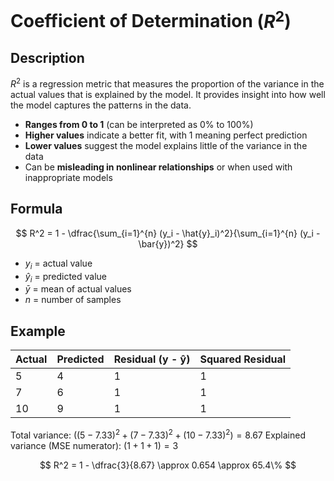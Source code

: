 # Coefficient of Determination ($R^2$)

## Description

$R^2$ is a regression metric that measures the proportion of the variance in the actual values that is explained by the model.
It provides insight into how well the model captures the patterns in the data.

- **Ranges from 0 to 1** (can be interpreted as 0% to 100%)
- **Higher values** indicate a better fit, with 1 meaning perfect prediction
- **Lower values** suggest the model explains little of the variance in the data
- Can be **misleading in nonlinear relationships** or when used with inappropriate models

## Formula

$$
R^2 = 1 - \dfrac{\sum_{i=1}^{n} (y_i - \hat{y}_i)^2}{\sum_{i=1}^{n} (y_i - \bar{y})^2}
$$

- $y_i$ = actual value
- $\hat{y}_i$ = predicted value
- $\bar{y}$ = mean of actual values
- $n$ = number of samples

## Example

| Actual | Predicted | Residual (y - ŷ) | Squared Residual |
| ------ | --------- | ---------------- | ---------------- |
| 5      | 4         | 1                | 1                |
| 7      | 6         | 1                | 1                |
| 10     | 9         | 1                | 1                |

Total variance: $( (5 - 7.33)^2 + (7 - 7.33)^2 + (10 - 7.33)^2 ) = 8.67$
Explained variance (MSE numerator): $(1 + 1 + 1) = 3$

$$
R^2 = 1 - \dfrac{3}{8.67} \approx 0.654 \approx 65.4\%
$$
